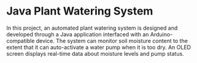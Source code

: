 # Java Plant Watering System
In this project, an automated plant watering system is designed and developed through a Java application interfaced with an Arduino-compatible device. The system can monitor soil moisture content to the extent that it can auto-activate a water pump when it is too dry. An OLED screen displays real-time data about moisture levels and pump status.
